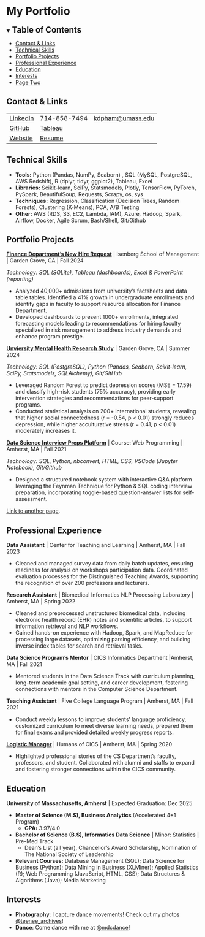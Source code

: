 # My Portfolio

<details open>
  <summary><span style="font-size: 1.5em; font-weight: bold">Table of Contents</span></summary>
  <ul>
    <li><a href="#contact--links">Contact & Links</a></li>
    <li><a href="#technical-skills">Technical Skills</a></li>
    <li><a href="#portfolio-projects">Portfolio Projects</a></li>
    <li><a href="#professional-experience">Professional Experience</a></li>
    <li><a href="#education">Education</a></li>
    <li><a href="#interests">Interests</a></li>
    <li><a href="#page-two">Page Two</a></li>
  </ul>
</details>


## Contact & Links

|              |              |              |
|:-------------|:-------------|:-------------|
| [LinkedIn](linkedin) | 714-858-7494       | kdpham@umass.edu |
| [GitHub](github)     | [Tableau](tableau) |                  |
| [Website](website)   | [Resume](resume)   |                  |


[linkedin]: https://www.linkedin.com/in/kdpham1002/
[github]: https://github.com/kdpham-01002?tab=repositories
[tableau]: https://public.tableau.com/app/profile/kdpham.umass/vizzes
[website]: https://kdpham-01002.github.io/DS_portfolio/
[resume]: https://drive.google.com/file/d/1Djv6lo-Yw6XH4yhkJHX_XsKUxx8IvYkB/view?usp=sharing


<!-- [Kaggle](kaggle) -->
<!-- [kaggle]: https://www.kaggle.com/teenee3051 -->


## Technical Skills
- **Tools:** Python (Pandas, NumPy, Seaborn) , SQL (MySQL, PostgreSQL, AWS Redshift), R (dplyr, tidyr, ggplot2), Tableau, Excel
- **Libraries:** Scikit-learn, SciPy, Statsmodels, Plotly, TensorFlow, PyTorch, PySpark, BeautifulSoup, Requests, Scrapy, os, sys
- **Techniques:** Regression, Classification (Decision Trees, Random Forests), Clustering (K-Means), PCA, A/B Testing
- **Other:** AWS (RDS, S3, EC2, Lambda, IAM), Azure, Hadoop, Spark, Airflow, Docker, Agile Scrum, Bash/Shell, Git/Github


## Portfolio Projects
**[Finance Department’s New Hire Request](https://github.com/kdpham-01002/Finance-Dept-New-Hire-Request)** \| Isenberg School of Management \| Garden Grove, CA \| Fall 2024

*Technology: SQL (SQLite), Tableau (dashboards), Excel & PowerPoint (reporting)*
- Analyzed 40,000+ admissions from university’s factsheets and data table tables. Identified a 41% growth in undergraduate enrollments and identify gaps in faculty to support resource allocation for Finance Department.
- Developed dashboards to present 1000+ enrollments, integrated forecasting models leading to recommendations for hiring faculty specialized in risk management to address industry demands and enhance program prestige.

**[Unviersity Mental Health Research Study](https://github.com/kdpham-01002/University-Mental-Health-Research-Study)** \| Garden Grove, CA \| Summer 2024

*Technology: SQL (PostgreSQL), Python (Pandas, Seaborn, Scikit-learn, SciPy, Statsmodels, SQLAlchemy), Git/GitHub*
- Leveraged Random Forest to predict depression scores (MSE = 17.59) and classify high-risk students (75% accuracy), providing early intervention strategies and recommendations for peer-support programs.
- Conducted statistical analysis on 200+ international students, revealing that higher social connectedness (r = -0.54, p < 0.01) strongly reduces depression, while higher acculturative stress (r = 0.41, p < 0.01) moderately increases it.

**[Data Science Interview Preps Platform](https://github.com/kdpham-01002/Data-Science-Interview-Preps-Platform)** \| Course: Web Programming \| Amherst, MA \| Fall 2021

*Technology: SQL, Python, nbconvert, HTML, CSS, VSCode (Jupyter Notebook), Git/Github*
- Designed a structured notebook system with interactive Q&A platform leveraging the Feynman Technique for Python & SQL coding interview preparation, incorporating toggle-based question-answer lists for self-assessment.


[Link to another page](./another-page.html).


## Professional Experience
**Data Assistant** \| Center for Teaching and Learning \| Amherst, MA \| Fall 2023
- Cleaned and managed survey data from daily batch updates, ensuring readiness for analysis on workshops participation data. Coordinated evaluation processes for the Distinguished Teaching Awards, supporting the recognition of over 200 professors and lecturers.

**Research Assistant** \| Biomedical Informatics NLP Processing Laboratory \| Amherst, MA \| Spring 2022
- Cleaned and preprocessed unstructured biomedical data, including electronic health record (EHR) notes and scientific articles, to support information retrieval and NLP workflows.
- Gained hands-on experience with Hadoop, Spark, and MapReduce for processing large datasets, optimizing parsing efficiency, and building inverse index tables for search and retrieval tasks.

**Data Science Program’s Mentor** \| CICS Informatics Department \|Amherst, MA \| Fall 2021
- Mentored students in the Data Science Track with curriculum planning, long-term academic goal setting, and career development, fostering connections with mentors in the Computer Science Department.

**Teaching Assistant** \| Five College Language Program \| Amherst, MA \| Fall 2021
- Conduct weekly lessons to improve students’ language proficiency, customized curriculum to meet diverse learning needs, prepared them for final exams and provided detailed weekly progress reports.

**[Logistic Manager](https://www.instagram.com/humansofcics/)** \| Humans of CICS \| Amherst, MA \| Spring 2020
- Highlighted professional stories of the CS Department’s faculty, professors, and student. Collaborated with alumni and staffs to expand and fostering stronger connections within the CICS community.


## Education
**University of Massachusetts, Amherst** | Expected Graduation: Dec 2025
- **Master of Science (M.S), Business Analytics** (Accelerated 4+1 Program)
    - **GPA:** 3.97/4.0
- **Bachelor of Science (B.S), Informatics Data Science** \| Minor: Statistics \| Pre-Med Track
    - Dean’s List (all year), Chancellor’s Award Scholarship, Nomination of The National Society of Leadership
- **Relevant Courses:** Database Management (SQL); Data Science for Business (Python); Data Mining in Business (XLMiner); Applied Statistics (R); Web Programming (JavaScript, HTML, CSS); Data Structures & Algorithms (Java); Media Marketing


## Interests
- **Photography**: I capture dance movements! Check out my photos [@teenee_archives](https://vsco.co/teenee3051/gallery)!
- **Dance**: Come dance with me at [@mdcdance](https://www.instagram.com/mdcdance/?igsh=NTc4MTIwNjQ2YQ%3D%3D)!
